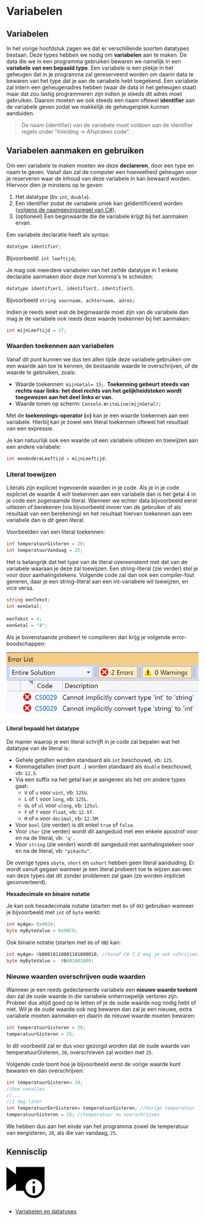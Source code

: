 # Variabelen

## Variabelen

In het vorige hoofdstuk zagen we dat er verschillende soorten datatypes bestaan. Deze types hebben we nodig om **variabelen** aan te maken. De data die we in een programma gebruiken bewaren we namelijk in een **variabele van een bepaald type**. Een variabele is een plekje in het geheugen dat in je programma zal gereserveerd worden om daarin data te bewaren van het type dat je aan de variabele hebt toegekend. Een variabele zal intern een geheugenadres hebben \(waar de data in het geheugen staat\) maar dat zou lastig programmeren zijn indien je steeds dit adres moet gebruiken. Daarom moeten we ook steeds een naam oftewel **identifier** aan de variabele geven zodat we makkelijk de geheugenplek kunnen aanduiden.

> De naam \(identifier\) van de variabele moet voldoen aan de identifier regels onder "Inleiding -&gt; Afspraken code".

## Variabelen aanmaken en gebruiken

Om een variabele te maken moeten we deze **declareren**, door een type en naam te geven. Vanaf dan zal de computer een hoeveelheid geheugen voor je reserveren waar de inhoud van deze variabele in kan bewaard worden. Hiervoor dien je minstens op te geven:

1. Het datatype \(bv `int`,  `double`\).
2. Een identifier zodat de variabele uniek kan geïdentificeerd worden \([volgens de naamgevingsregel van C\#](0_csharpessentials.md)\).
3. \(optioneel\) Een beginwaarde die de variabele krijgt bij het aanmaken ervan.

Een variabele declaratie heeft als syntax:

```csharp
datatype identifier;
```

Bijvoorbeeld: `int leeftijd;`

Je mag ook meerdere variabelen van het zelfde datatype in 1 enkele declaratie aanmaken door deze met komma's te scheiden:

```csharp
datatype identifier1, identifier2, identifier3;
```

Bijvoorbeeld `string voornaam, achternaam, adres;`

Indien je reeds weet wat de beginwaarde moet zijn van de variabele dan mag je de variabele ook reeds deze waarde toekennen bij het aanmaken:

```csharp
int mijnLeeftijd = 37;
```

### Waarden toekennen aan variabelen

Vanaf dit punt kunnen we dus ten allen tijde deze variabele gebruiken om een waarde aan toe te kennen, de bestaande waarde te overschrijven, of de waarde te gebruiken, zoals:

* Waarde toekennen: `mijnGetal= 15;`. **Toekenning gebeurt steeds van rechts naar links: het deel rechts van het gelijkheidsteken wordt toegewezen aan het deel links er van.**
* Waarde tonen op scherm: `Console.WriteLine(mijnGetal);`

Met de **toekennings-operator \(=\)** kan je een waarde toekennen aan een variabele. Hierbij kan je zowel een literal toekennen oftewel het resultaat van een expressie.

Je kan natuurlijk ook een waarde uit een variabele uitlezen en toewijzen aan een andere variabele:

```csharp
int eenAndereLeeftijd = mijnLeeftijd;
```

### Literal toewijzen

Literals zijn expliciet ingevoerde waarden in je code. Als je in je code expliciet de waarde 4 wilt toekennen aan een variabele dan is het getal 4 in je code een zogenaamde literal. Wanneer we echter data bijvoorbeeld eerst uitlezen of berekenen \(via bijvoorbeeld invoer van de gebruiker of als resultaat van een berekening\) en het resultaat hiervan toekennen aan een variabele dan is dit geen literal.

Voorbeelden van een literal toekennen:

```csharp
int temperatuurGisteren = 20;
int temperatuurVandaag = 25;
```

Het is belangrijk dat het type van de literal overeenstemt met dat van de variabele waaraan je deze zal toewijzen. Een string-literal \(zie verder\) stel je voor door aanhalingstekens. Volgende code zal dan ook een compiler-fout generen, daar je een string-literal aan een int-variabele wil toewijzen, en vice versa.

```csharp
string eenTekst;
int eenGetal;

eenTekst = 4;
eenGetal = "4";
```

Als je bovenstaande probeert te compileren dan krijg je volgende error-boodschappen:

![](../../.gitbook/assets/errorliteraltoekenning%20%281%29.png)

#### Literal bepaald het datatype

De manier waarop je een literal schrijft in je code zal bepalen wat het datatype van de literal is:

* Gehele getallen worden standaard als `int` beschouwd, vb: `125`.
* Kommagetallen \(met punt `.`\) worden standaard als `double` beschouwd, vb: `12.5`.
* Via een suffix na het getal kan je aangeven als het om andere types gaat:
  * `U` of `u` voor `uint`, vb: `125U`.
  * `L` of `l` voor `long`, vb: `125L`.
  * `UL` of `ul` voor `ulong`, vb: `125ul`.
  * `F` of `f` voor `float`, vb: `12.5f`.
  * `M` of `m` voor `decimal`, vb: `12.5M`.
* Voor `bool` \(zie verder\) is dit enkel `true`  of `false`.
* Voor `char` \(zie verder\) wordt dit aangeduid met een enkele apostrof voor en na de literal, vb: `'q'`.
* Voor `string` \(zie verder\) wordt dit aangeduid met  aanhalingsteken voor en na de literal, vb: `"pikachu"`.

De overige types `sbyte`, `short` en `ushort` hebben geen literal aanduiding. Er wordt vanuit gegaan wanneer je een literal probeert toe te wijzen aan een van deze types dat dit zonder problemen zal gaan \(ze worden impliciet geconverteerd\).

**Hexadecimale en binaire notatie**

Je kan ook hexadecimale notatie \(starten met `0x` of `0X`\) gebruiken wanneer je bijvoorbeeld met `int` of `byte` werkt:

```csharp
int myAge= 0x0024;
byte myByteValue = 0x00C9;
```

Ook binaire notatie \(starten met `0b` of `0B`\) kan:

```csharp
int myAge= 0b00010110001101000010‬; //Vanaf C# 7.2 mag je ook schrijven: 0b0001_0110_0011_0100_0010
byte myByteValue =  0b‭00100100‬9;
```

### Nieuwe waarden overschrijven oude waarden

Wanneer je een reeds gedeclareerde variabele een **nieuwe waarde toekent** dan zal de oude waarde in die variabele onherroepelijk verloren zijn. Probeer dus altijd goed op te letten of je de oude waarde nog nodig hebt of niet. Wil je de oude waarde ook nog bewaren dan zal je een nieuwe, extra variabele moeten aanmaken en daarin de nieuwe waarde moeten bewaren:

```csharp
int temperatuurGisteren = 20;
temperatuurGisteren = 25;
```

In dit voorbeeld zal er dus voor gezorgd worden dat de oude waarde van temperatuurGisteren, `20`, overschreven zal worden met `25`.

Volgende code toont hoe je bijvoorbeeld eerst de vorige waarde kunt bewaren en dan overschrijven:

```csharp
int temperatuurGisteren= 20;
//Doe vanalles
//...
//1 dag later
int temperatuurEerGisteren= temperatuurGisteren; //Vorige temperatuur in eergisteren bewaren
temperatuurGisteren = 25; //temperatuur nu overschrijven
```

We hebben dus aan het einde van het programma zowel de temperatuur van eergisteren, `20`, als die van vandaag, `25`.

## Kennisclip

![](../../.gitbook/assets/infoclip.png)

* [Variabelen en datatypes](https://ap.cloud.panopto.eu/Panopto/Pages/Viewer.aspx?id=22d326cf-b619-4cf0-80fc-a966007ffef5)


